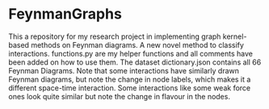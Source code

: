 # FeynmanGraphs
This a repository for my research project in implementing graph kernel-based methods on Feynman diagrams. A new novel method to classify interactions.
functions.py are my helper functions and all comments have been added on how to use them. The dataset dictionary.json contains all 66 Feynman Diagrams. Note that some interactions have similarly drawn Feynman diagrams, but note the change in node labels, which makes it a different space-time interaction. Some interactions like some weak force ones look quite similar but note the change in flavour in the nodes.
